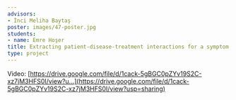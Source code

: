 ```yaml
---
advisors:
- İnci Meliha Baytaş
poster: images/47-poster.jpg
students:
- name: Emre Hoşer
title: Extracting patient-disease-treatment interactions for a symptom checker application
type: project
---
```


Video: [https://drive.google.com/file/d/1cack-5gBGC0pZYv19S2C-xz7jM3HFS0I/view?u...](https://drive.google.com/file/d/1cack-5gBGC0pZYv19S2C-xz7jM3HFS0I/view?usp=sharing)